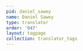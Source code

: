 ```yaml
---
pid: daniel_sawey
name: Daniel Sawey
type: translator
order: '047'
layout: tagpage
collection: translator_tags
---
```

